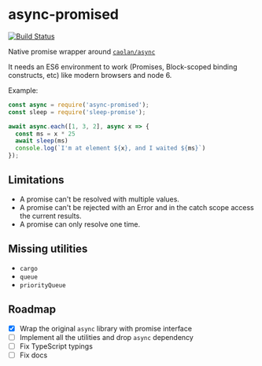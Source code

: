 # async-promised

[![Build Status](https://img.shields.io/travis/DanielRamosAcosta/async-promised.svg)](https://travis-ci.org/DanielRamosAcosta/async-promised)

Native promise wrapper around [`caolan/async`](https://github.com/caolan/async)

It needs an ES6 environment to work (Promises, Block-scoped binding constructs, etc) like modern browsers and node 6.

Example:

```javascript
const async = require('async-promised');
const sleep = require('sleep-promise');

await async.each([1, 3, 2], async x => {
  const ms = x * 25
  await sleep(ms)
  console.log(`I'm at element ${x}, and I waited ${ms}`)
});
```

## Limitations

* A promise can't be resolved with multiple values.
* A promise can't be rejected with an Error and in the catch scope access the
  current results.
* A promise can only resolve one time.

## Missing utilities

* `cargo`
* `queue`
* `priorityQueue`

## Roadmap

* [x] Wrap the original `async` library with promise interface
* [ ] Implement all the utilities and drop `async` dependency
* [ ] Fix TypeScript typings
* [ ] Fix docs

